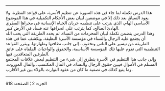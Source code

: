 ------------------------------------------------------------------------

هذا الدرس تكملة لما جاء في هذه السورة عن تنظيم الأسرة، على قواعد الفطرة،
ولا يعود السياق بعد ذلك إلا في موضعين لبيان بعض الأحكام التكميلية في هذا
الموضوع الأساسي الهام، الذي يترتب على تنظيمه جريان الحياة الإنسانية في
مجراها الفطري الهادئ الصالح، كما يترتب على انحرافها عنه فساد في الأرض
كبير.  
وهذا الدرس يتضمن تكملة لبيان المحرمات من النساء. ثم يحدد الطريقة التي
يحب الله أن يجتمع عليه الرجال والنساء في مؤسسة الأسرة النظيفة. ويكشف عما
في هذه الطريقة من تيسير على الناس وتخفيف، إلى جانب نظافتها وطهارتها.
ويقرر القواعد التنظيمية التي تقوم عليها تلك المؤسسة الأساسية، والحقوق
والواجبات الملقاة على عاتق الطرفين المتعاقدين فيها.  
وإلى جانب هذا التنظيم في الأسرة يتطرق إلى شيء من التنظيم لبعض علاقات
المجتمع المسلم في الأموال فيبين حقوق الرجال والنساء، في المال المكتسب،
والمال الموروث. وما يتبع كذلك في تصفية ما كان من عقود التوارث بالولاء
بين غير الأقارب.

------------------------------------------------------------------------

الجزء: 2 ¦ الصفحة: 618
